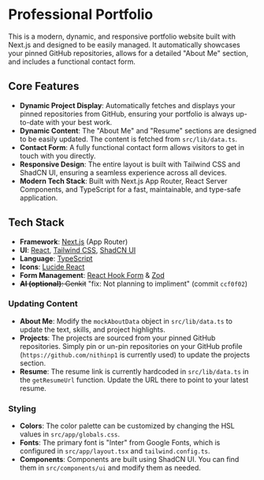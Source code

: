 # Professional Portfolio

This is a modern, dynamic, and responsive portfolio website built with Next.js and designed to be easily managed. It automatically showcases your pinned GitHub repositories, allows for a detailed "About Me" section, and includes a functional contact form.

## Core Features

- **Dynamic Project Display**: Automatically fetches and displays your pinned repositories from GitHub, ensuring your portfolio is always up-to-date with your best work.
- **Dynamic Content**: The "About Me" and "Resume" sections are designed to be easily updated. The content is fetched from `src/lib/data.ts`.
- **Contact Form**: A fully functional contact form allows visitors to get in touch with you directly.
- **Responsive Design**: The entire layout is built with Tailwind CSS and ShadCN UI, ensuring a seamless experience across all devices.
- **Modern Tech Stack**: Built with Next.js App Router, React Server Components, and TypeScript for a fast, maintainable, and type-safe application.

## Tech Stack

- **Framework**: [Next.js](https://nextjs.org/) (App Router)
- **UI**: [React](https://react.dev/), [Tailwind CSS](https://tailwindcss.com/), [ShadCN UI](https://ui.shadcn.com/)
- **Language**: [TypeScript](https://www.typescriptlang.org/)
- **Icons**: [Lucide React](https://lucide.dev/guide/packages/lucide-react)
- **Form Management**: [React Hook Form](https://react-hook-form.com/) & [Zod](https://zod.dev/)
- ~~**AI (optional)**: Genkit~~ "fix: Not planning to impliment" (commit `ccf0f02`)

### Updating Content

-   **About Me**: Modify the `mockAboutData` object in `src/lib/data.ts` to update the text, skills, and project highlights.
-   **Projects**: The projects are sourced from your pinned GitHub repositories. Simply pin or un-pin repositories on your GitHub profile (`https://github.com/nithinp1` is currently used) to update the projects section.
-   **Resume**: The resume link is currently hardcoded in `src/lib/data.ts` in the `getResumeUrl` function. Update the URL there to point to your latest resume.

### Styling

-   **Colors**: The color palette can be customized by changing the HSL values in `src/app/globals.css`.
-   **Fonts**: The primary font is "Inter" from Google Fonts, which is configured in `src/app/layout.tsx` and `tailwind.config.ts`.
-   **Components**: Components are built using ShadCN UI. You can find them in `src/components/ui` and modify them as needed.
